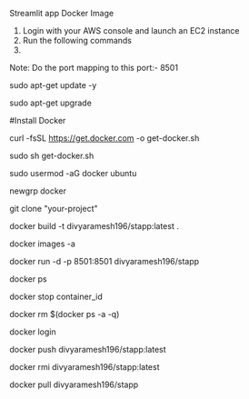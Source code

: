 Streamlit app Docker Image

1. Login with your AWS console and launch an EC2 instance
2. Run the following commands
3. 
Note: Do the port mapping to this port:- 8501

sudo apt-get update -y

sudo apt-get upgrade

#Install Docker

curl -fsSL https://get.docker.com -o get-docker.sh

sudo sh get-docker.sh

sudo usermod -aG docker ubuntu

newgrp docker

git clone "your-project"

docker build -t divyaramesh196/stapp:latest . 

docker images -a  

docker run -d -p 8501:8501 divyaramesh196/stapp 

docker ps  

docker stop container_id 

docker rm $(docker ps -a -q)

docker login 

docker push divyaramesh196/stapp:latest 

docker rmi divyaramesh196/stapp:latest

docker pull divyaramesh196/stapp
